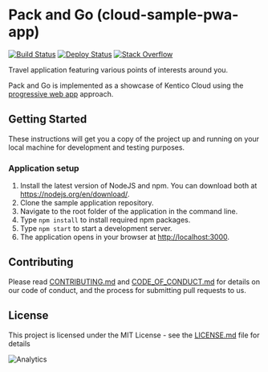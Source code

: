 # Pack and Go (cloud-sample-pwa-app)
[![Build Status](https://api.travis-ci.org/Kentico/cloud-sample-pwa-app.svg?branch=master)](https://travis-ci.org/Kentico/cloud-sample-pwa-app)
[![Deploy Status](https://img.shields.io/badge/deploy-surge-brightgreen.svg)](http://kentico-cloud-sample-pwa-app.surge.sh)
[![Stack Overflow](https://img.shields.io/badge/Stack%20Overflow-bcbbbb.svg?logo=stackoverflow)](https://stackoverflow.com/tags/kentico-cloud)

Travel application featuring various points of interests around you.

Pack and Go is implemented as a showcase of Kentico Cloud using the [progressive web app](https://developers.google.com/web/progressive-web-apps/) approach.

## Getting Started

These instructions will get you a copy of the project up and running on your local machine for development and testing purposes.

### Application setup

1. Install the latest version of NodeJS and npm. You can download both at <https://nodejs.org/en/download/>.
2. Clone the sample application repository.
3. Navigate to the root folder of the application in the command line.
4. Type `npm install` to install required npm packages.
5. Type `npm start` to start a development server.
6. The application opens in your browser at <http://localhost:3000>.

## Contributing

Please read [CONTRIBUTING.md](CONTRIBUTING.md) and [CODE_OF_CONDUCT.md](CODE_OF_CONDUCT) for details on our code of conduct, and the process for submitting pull requests to us.

## License

This project is licensed under the MIT License - see the [LICENSE.md](LICENSE.md) file for details

![Analytics](https://kentico-ga-beacon.azurewebsites.net/api/UA-69014260-4/Kentico/cloud-sample-pwa-app?pixel)
